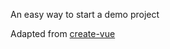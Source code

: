 An easy way to start a demo project

Adapted from [create-vue](https://github.com/vuejs/create-vue)
